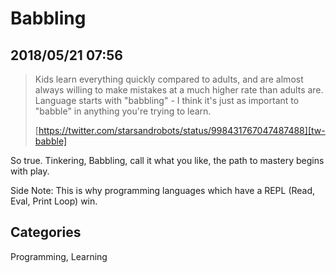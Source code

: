 # Babbling
## 2018/05/21 07:56

> Kids learn everything quickly compared to adults, and are almost always 
> willing to make mistakes at a much higher rate than adults are. Language 
> starts with "babbling" - I think it's just as important to "babble" in 
> anything you're trying to learn.
> 
> [https://twitter.com/starsandrobots/status/998431767047487488][tw-babble]

[tw-babble]: https://twitter.com/starsandrobots/status/998431767047487488

So true. Tinkering, Babbling, call it what you like, the path to mastery begins with play.

Side Note: This is why programming languages which have a REPL (Read, Eval, Print Loop) win.

## Categories
Programming, Learning